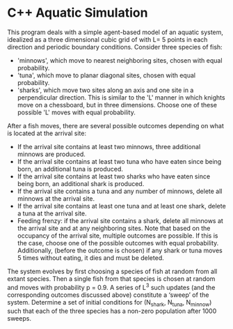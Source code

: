 # C++ Aquatic Simulation

This program deals with a simple agent-based model of an aquatic system, idealized as a three dimensional cubic grid of with L= 5 points in each direction and periodic boundary conditions. Consider three species of
fish:
* 'minnows', which move to nearest neighboring sites, chosen with equal probability.
* 'tuna', which move to planar diagonal sites, chosen with equal probability.
* 'sharks', which move two sites along an axis and one site in a perpendicular direction. This is similar to the 'L' manner in which knights move on a chessboard, but in three dimensions.  Choose one of these possible 'L' moves with equal probability.

After a fish moves, there are several possible outcomes depending on what is located at the arrival site:
* If the arrival site contains at least two minnows, three additional minnows are produced.
* If the arrival site contains at least two tuna who have eaten since being born, an additional tuna is produced.
* If the arrival site contains at least two sharks who have eaten since being born, an additional shark is produced.
* If the arrival site contains a tuna and any number of minnows, delete all minnows at the arrival site.
* If the arrival site contains at least one tuna and at least one shark, delete a tuna at the arrival site.
* Feeding frenzy: if the arrival site contains a shark, delete all minnows at the arrival site and at any neighboring sites.
Note that based on the occupancy of the arrival site, multiple outcomes are possible. If this is the case, choose one of the possible outcomes with equal probability.  Additionally, (before the outcome is chosen) if any shark or tuna moves 5 times without eating, it dies and must be deleted.

The system evolves by first choosing a species of fish at random from all extant species. Then a single fish
from that species is chosen at random and moves with probability p = 0.9. A series of L<sup>3</sup> such updates (and the corresponding outcomes discussed above) constitute a ‘sweep’ of the system. Determine a set of initial conditions for (N<sub>shark</sub>, N<sub>tuna</sub>, N<sub>minnow</sub>) such that each of the three species has a non-zero population after 1000 sweeps.

